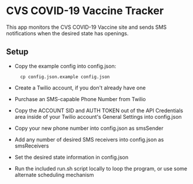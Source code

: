 # CVS COVID-19 Vaccine Tracker
This app monitors the CVS COVID-19 Vaccine site and sends SMS notifications when the desired state has openings.

## Setup
* Copy the example config into config.json:

		cp config.json.example config.json

* Create a Twilio account, if you don't already have one
* Purchase an SMS-capable Phone Number from Twilio
* Copy the ACCOUNT SID and AUTH TOKEN out of the API Credentials area inside of your Twilio account's General Settings into config.json
* Copy your new phone number into config.json as smsSender
* Add any number of desired SMS receivers into config.json as smsReceivers
* Set the desired state information in config.json
* Run the included run.sh script locally to loop the program, or use some alternate scheduling mechanism